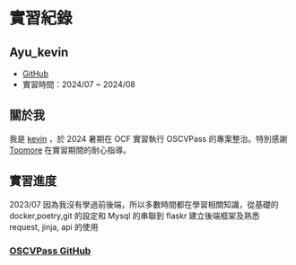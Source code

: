 # 實習紀錄

## Ayu_kevin

- [GitHub](https://github.com/Ayukevin)
- 實習時間：2024/07 ~ 2024/08

## 關於我

我是 [kevin](https://github.com/Ayukevin) ，於 2024 暑期在 OCF 實習執行 OSCVPass 的專案整治。特別感謝 [Toomore](https://github.com/toomore) 在實習期間的耐心指導。

## 實習進度

2023/07
因為我沒有學過前後端，所以多數時間都在學習相關知識，從基礎的 docker,poetry,git 的設定和 Mysql 的串聯到 flaskr 建立後端框架及熟悉 request, jinja, api 的使用

### [OSCVPass GitHub](https://github.com/ocftw/OSCVPass)
